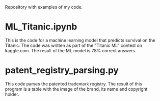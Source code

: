 Repository with examples of my code.
# ML_Titanic.ipynb 
This is the code for a machine learning model that predicts survival on the Titanic. 
The code was written as part of the "Titanic ML" contest on kaggle.com. The result of the ML model is 78% correct answers.
# patent_registry_parsing.py
This code parses the patented trademark registry. The result of this program is a table with the image of the brand, its name and copyright holder.
